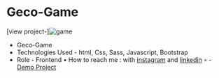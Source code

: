 # Geco-Game
[view project-]![game](https://github.com/AliNikseresht/Geco-Game/assets/120955025/eb07e9ed-05aa-466c-9a8d-f092230bdd29)

- Geco-Game
- Technologies Used - html, Css, Sass, Javascript, Bootstrap 
- Role - Frontend
• How to reach me : with [instagram](https://www.instagram.com/alinikseresht_web) and [linkedin](https://www.linkedin.com/in/alinikseresht-web/)
◦ - [Demo Project]( https://alinikseresht.github.io/Geco-Game/)
